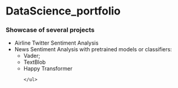 # DataScience_portfolio
<h3>Showcase of several projects</h3>
<ul>
  <li>Airline Twitter Sentiment Analysis</li>
  <li>News Sentiment Analysis with pretrained models or classifiers:
    <ul>
      <li>Vader;</li>
      <li>TextBlob</li>
      <li>Happy Transformer</li>
    
    </ul>
  </li>
  
</ul>
